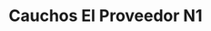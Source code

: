---
title: "Cauchos El Proveedor N1"
url: /barrios-unidos/cauchos-el-proveedor-n1/
shop: piezas de automóviles
---